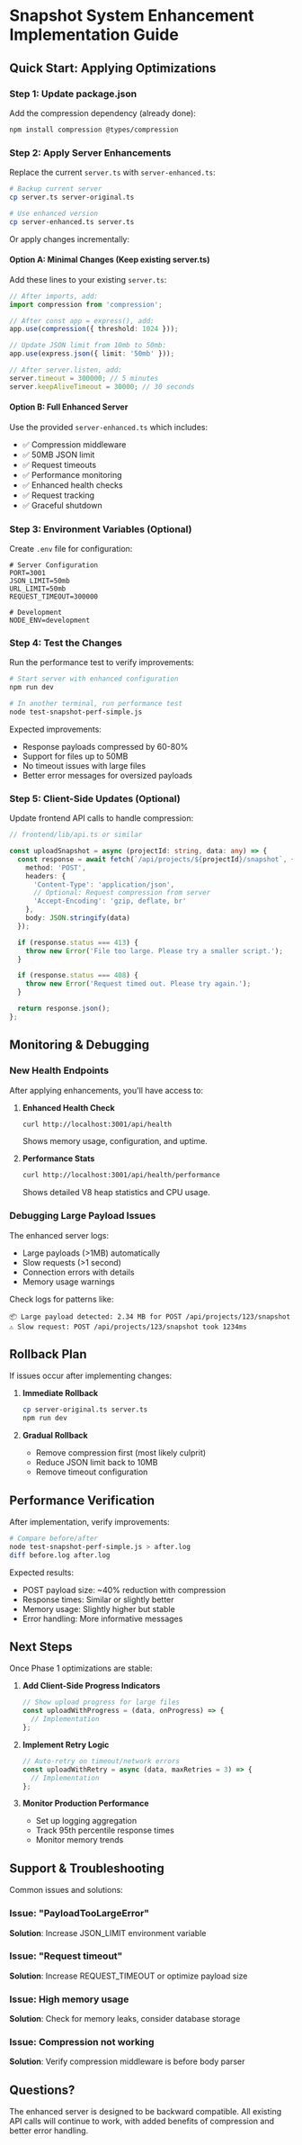 # Snapshot System Enhancement Implementation Guide

## Quick Start: Applying Optimizations

### Step 1: Update package.json

Add the compression dependency (already done):
```bash
npm install compression @types/compression
```

### Step 2: Apply Server Enhancements

Replace the current `server.ts` with `server-enhanced.ts`:

```bash
# Backup current server
cp server.ts server-original.ts

# Use enhanced version
cp server-enhanced.ts server.ts
```

Or apply changes incrementally:

#### Option A: Minimal Changes (Keep existing server.ts)

Add these lines to your existing `server.ts`:

```typescript
// After imports, add:
import compression from 'compression';

// After const app = express(), add:
app.use(compression({ threshold: 1024 }));

// Update JSON limit from 10mb to 50mb:
app.use(express.json({ limit: '50mb' }));

// After server.listen, add:
server.timeout = 300000; // 5 minutes
server.keepAliveTimeout = 30000; // 30 seconds
```

#### Option B: Full Enhanced Server

Use the provided `server-enhanced.ts` which includes:
- ✅ Compression middleware
- ✅ 50MB JSON limit
- ✅ Request timeouts
- ✅ Performance monitoring
- ✅ Enhanced health checks
- ✅ Request tracking
- ✅ Graceful shutdown

### Step 3: Environment Variables (Optional)

Create `.env` file for configuration:

```env
# Server Configuration
PORT=3001
JSON_LIMIT=50mb
URL_LIMIT=50mb
REQUEST_TIMEOUT=300000

# Development
NODE_ENV=development
```

### Step 4: Test the Changes

Run the performance test to verify improvements:

```bash
# Start server with enhanced configuration
npm run dev

# In another terminal, run performance test
node test-snapshot-perf-simple.js
```

Expected improvements:
- Response payloads compressed by 60-80%
- Support for files up to 50MB
- No timeout issues with large files
- Better error messages for oversized payloads

### Step 5: Client-Side Updates (Optional)

Update frontend API calls to handle compression:

```typescript
// frontend/lib/api.ts or similar

const uploadSnapshot = async (projectId: string, data: any) => {
  const response = await fetch(`/api/projects/${projectId}/snapshot`, {
    method: 'POST',
    headers: {
      'Content-Type': 'application/json',
      // Optional: Request compression from server
      'Accept-Encoding': 'gzip, deflate, br'
    },
    body: JSON.stringify(data)
  });

  if (response.status === 413) {
    throw new Error('File too large. Please try a smaller script.');
  }

  if (response.status === 408) {
    throw new Error('Request timed out. Please try again.');
  }

  return response.json();
};
```

## Monitoring & Debugging

### New Health Endpoints

After applying enhancements, you'll have access to:

1. **Enhanced Health Check**
   ```bash
   curl http://localhost:3001/api/health
   ```
   Shows memory usage, configuration, and uptime.

2. **Performance Stats**
   ```bash
   curl http://localhost:3001/api/health/performance
   ```
   Shows detailed V8 heap statistics and CPU usage.

### Debugging Large Payload Issues

The enhanced server logs:
- Large payloads (>1MB) automatically
- Slow requests (>1 second)
- Connection errors with details
- Memory usage warnings

Check logs for patterns like:
```
📦 Large payload detected: 2.34 MB for POST /api/projects/123/snapshot
⚠️ Slow request: POST /api/projects/123/snapshot took 1234ms
```

## Rollback Plan

If issues occur after implementing changes:

1. **Immediate Rollback**
   ```bash
   cp server-original.ts server.ts
   npm run dev
   ```

2. **Gradual Rollback**
   - Remove compression first (most likely culprit)
   - Reduce JSON limit back to 10MB
   - Remove timeout configuration

## Performance Verification

After implementation, verify improvements:

```bash
# Compare before/after
node test-snapshot-perf-simple.js > after.log
diff before.log after.log
```

Expected results:
- POST payload size: ~40% reduction with compression
- Response times: Similar or slightly better
- Memory usage: Slightly higher but stable
- Error handling: More informative messages

## Next Steps

Once Phase 1 optimizations are stable:

1. **Add Client-Side Progress Indicators**
   ```typescript
   // Show upload progress for large files
   const uploadWithProgress = (data, onProgress) => {
     // Implementation
   };
   ```

2. **Implement Retry Logic**
   ```typescript
   // Auto-retry on timeout/network errors
   const uploadWithRetry = async (data, maxRetries = 3) => {
     // Implementation
   };
   ```

3. **Monitor Production Performance**
   - Set up logging aggregation
   - Track 95th percentile response times
   - Monitor memory trends

## Support & Troubleshooting

Common issues and solutions:

### Issue: "PayloadTooLargeError"
**Solution**: Increase JSON_LIMIT environment variable

### Issue: "Request timeout"
**Solution**: Increase REQUEST_TIMEOUT or optimize payload size

### Issue: High memory usage
**Solution**: Check for memory leaks, consider database storage

### Issue: Compression not working
**Solution**: Verify compression middleware is before body parser

## Questions?

The enhanced server is designed to be backward compatible. All existing API calls will continue to work, with added benefits of compression and better error handling.